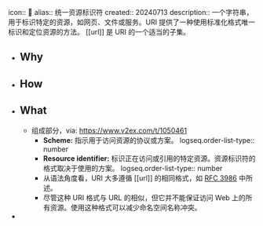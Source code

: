 icon:: 📄
alias:: 统一资源标识符
created:: 20240713
description:: 一个字符串，用于标识特定的资源，如网页、文件或服务。URI 提供了一种使用标准化格式唯一标识和定位资源的方法。 [[url]] 是 URI 的一个适当的子集。

- ## Why
- ## How
- ## What
  - 组成部分，via: https://www.v2ex.com/t/1050461
    - **Scheme:** 指示用于访问资源的协议或方案。
      logseq.order-list-type:: number
    - **Resource identifier:** 标识正在访问或引用的特定资源。资源标识符的格式取决于使用的方案。
      logseq.order-list-type:: number
    - 从语法角度看，URI 大多遵循 [[url]] 的相同格式，如 [RFC 3986](https://datatracker.ietf.org/doc/html/rfc3986) 中所述。
    - 尽管这种 URI 格式与 URL 的相似，但它并不能保证访问 Web 上的所有资源。使用这种格式可以减少命名空间名称冲突。
-